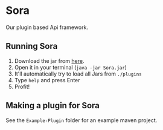 # Sora
Our plugin based Api framework.

## Running Sora
1) Download the jar from [here](https://github.com/Casterlabs/Sora/releases/latest).
2) Open it in your terminal (`java -jar Sora.jar`)
3) It'll automatically try to load all Jars from `./plugins`
4) Type `help` and press Enter
5) Profit!

## Making a plugin for Sora
See the `Example-Plugin` folder for an example maven project.
